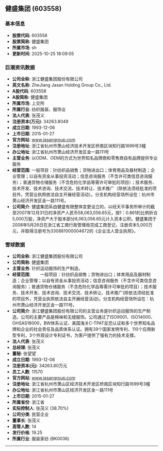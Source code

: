 ## 健盛集团 (603558)

### 基本信息

- **股票代码**: 603558
- **股票简称**: 健盛集团
- **所属市场**: sh
- **更新时间**: 2025-10-25 18:09:05

### 巨潮资讯数据

- **公司全称**: 浙江健盛集团股份有限公司
- **英文名称**: ZheJiang Jasan Holding Group Co., Ltd.
- **A股代码**: 603558
- **A股简称**: 健盛集团
- **所属市场**: 上交所
- **所属行业**: 纺织服装、服饰业
- **法人代表**: 张茂义
- **注册资本(万元)**: 34263.8049
- **成立日期**: 1993-12-06
- **上市日期**: 2015-01-27
- **官方网站**: www.jasangroup.com
- **注册地址**: 浙江省杭州市萧山经济技术开发区桥南区块知行路1699号3幢
- **办公地址**: 浙江省杭州市萧山经济开发区金一路111号
- **主营业务**: 以ODM、OEM的方式为世界知名品牌商和零售商自有品牌提供专业服务
- **经营范围**: 一般项目：针纺织品销售；货物进出口；体育用品及器材制造；企业管理；以自有资金从事投资活动；信息咨询服务（不含许可类信息咨询服务）；普通货物仓储服务（不含危险化学品等需许可审批的项目）；技术服务、技术开发、技术咨询、技术交流、技术转让、技术推广（除依法须经批准的项目外，凭营业执照依法自主开展经营活动）。分支机构经营场所设在：杭州市萧山经济开发区金一路111号。
- **公司简介**: 健盛集团系由健盛有限整体变更设立的，以经天平事务所审计的截至2007年12月31日的净资产人民币58,063,056.65元，按1：0.861的比例折合5,000万股，净资产大于股本部分8,063,056.65元计入资本公积。健盛集团于2008年5月26日在浙江省工商行政管理局完成工商登记，注册资本5,000万元，并取得注册号为330881000004672的《企业法人营业执照》。

### 雪球数据

- **公司全称**: 浙江健盛集团股份有限公司
- **公司简称**: 健盛集团
- **主营业务**: 针织运动服饰的生产制造。
- **经营范围**: 　　一般项目：针纺织品销售；货物进出口；体育用品及器材制造；企业管理；以自有资金从事投资活动；信息咨询服务（不含许可类信息咨询服务）；普通货物仓储服务（不含危险化学品等需许可审批的项目）；技术服务、技术开发、技术咨询、技术交流、技术转让、技术推广(除依法须经批准的项目外，凭营业执照依法自主开展经营活动)。分支机构经营场所设在：杭州市萧山经济开发区金一路111号。
- **公司简介**: 浙江健盛集团股份有限公司的主营业务是针织运动服饰的生产制造。公司的主要产品是棉袜和无缝服饰。公司通过了ISO9001、ISO14000、OHSAS18000，BW体系认证、美国海关C-TPAT反恐认证和多个世界知名品牌和企业的社会责任及品质体系认证。拥有39个国家发明专利、110个应用新型专利，3个外观设计专利证书，为客户提供了强有力的技术支撑。
- **法人代表**: 张茂义
- **总经理**: 张茂义
- **董秘**: 张望望
- **成立日期**: 1993-12-06
- **注册资本(元)**: 34263.80万元
- **员工人数**: 11570
- **官方网站**: www.jasangroup.com
- **注册地址**: 浙江省杭州市萧山区经济技术开发区桥南区块知行路1699号3幢
- **办公地址**: 浙江省杭州市萧山区经济开发区金一路111号
- **上市日期**: 2015-01-27
- **所属省份**: 浙江省
- **实际控制人**: 张茂义 (38.70%)
- **公司分类**: 民营企业
- **董事长**: 张茂义
- **高管人数**: 14
- **发行价格**: 19.25
- **所属行业**: 服装家纺 (BK0036)

---